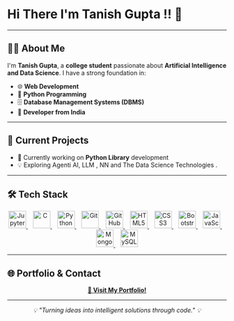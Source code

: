 # Hi There I'm Tanish Gupta !! 👋

<!-- <p align="center">
  <a href="https://git.io/typing-svg">
    <img src="https://readme-typing-svg.herokuapp.com?font=Aoboshi+One&size=21&duration=2000&pause=1000&color=A051FF&width=435&lines=In+the+Zone+No+Distraction!!" alt="Typing SVG" />
  </a>
</p> -->

---

## 👨‍💻 About Me

I'm **Tanish Gupta**, a **college student** passionate about **Artificial Intelligence and Data Science**. I have a strong foundation in:

- 🌐 **Web Development**
- 🐍 **Python Programming**
- 🗄️ **Database Management Systems (DBMS)**
- 📍 **Developer from India**

---

## 🚀 Current Projects

- 🔧 Currently working on **Python Library** development
- 💡 Exploring Agenti AI, LLM , NN and The Data Science Technologies .

---

## 🛠️ Tech Stack

<p align="center">
  <a href="https://jupyter.org/" target="_blank">
    <img src="https://cdn.jsdelivr.net/gh/devicons/devicon/icons/jupyter/jupyter-original.svg" height="40" alt="Jupyter" />
  </a>
  &nbsp;&nbsp;
  <a href="https://en.wikipedia.org/wiki/C_(programming_language)" target="_blank">
    <img src="https://cdn.jsdelivr.net/gh/devicons/devicon/icons/c/c-original.svg" height="40" alt="C" />
  </a>
  &nbsp;&nbsp;
  <a href="https://www.python.org/" target="_blank">
    <img src="https://cdn.jsdelivr.net/gh/devicons/devicon/icons/python/python-original.svg" height="40" alt="Python" />
  </a>
  &nbsp;&nbsp;
  <a href="https://git-scm.com/" target="_blank">
    <img src="https://cdn.jsdelivr.net/gh/devicons/devicon/icons/git/git-original.svg" height="40" alt="Git" />
  </a>
  &nbsp;&nbsp;
  <a href="https://github.com/" target="_blank">
    <img src="https://cdn.jsdelivr.net/gh/devicons/devicon/icons/github/github-original.svg" height="40" alt="GitHub" />
  </a>
  &nbsp;&nbsp;
  <a href="https://developer.mozilla.org/en-US/docs/Web/Guide/HTML/HTML5" target="_blank">
    <img src="https://cdn.jsdelivr.net/gh/devicons/devicon/icons/html5/html5-original.svg" height="40" alt="HTML5" />
  </a>
  &nbsp;&nbsp;
  <a href="https://developer.mozilla.org/en-US/docs/Web/CSS" target="_blank">
    <img src="https://cdn.jsdelivr.net/gh/devicons/devicon/icons/css3/css3-original.svg" height="40" alt="CSS3" />
  </a>
  &nbsp;&nbsp;
  <a href="https://getbootstrap.com/" target="_blank">
    <img src="https://cdn.jsdelivr.net/gh/devicons/devicon/icons/bootstrap/bootstrap-original.svg" height="40" alt="Bootstrap" />
  </a>
  &nbsp;&nbsp;
  <a href="https://developer.mozilla.org/en-US/docs/Web/JavaScript" target="_blank">
    <img src="https://cdn.jsdelivr.net/gh/devicons/devicon/icons/javascript/javascript-original.svg" height="40" alt="JavaScript" />
  </a>
  &nbsp;&nbsp;
  <a href="https://www.mongodb.com/" target="_blank">
    <img src="https://cdn.jsdelivr.net/gh/devicons/devicon/icons/mongodb/mongodb-original.svg" height="40" alt="MongoDB" />
  </a>
  &nbsp;&nbsp;
  <a href="https://www.mysql.com/" target="_blank">
    <img src="https://cdn.jsdelivr.net/gh/devicons/devicon/icons/mysql/mysql-original.svg" height="40" alt="MySQL" />
  </a>
</p>

---

## 🌐 Portfolio & Contact

<p align="center">
  <a href="https://tanish-gupta.netlify.app/" target="_blank">
    <strong>🔗 Visit My Portfolio!</strong>
  </a>
</p>

---

<p align="center">
  <i>💡 "Turning ideas into intelligent solutions through code." 💡</i>
</p>
